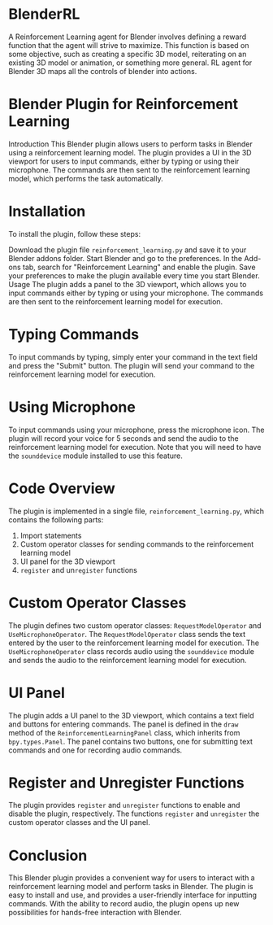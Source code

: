 # BlenderRL
A Reinforcement Learning agent for Blender involves defining a reward function that the agent will strive to maximize. This function is based on some objective, such as creating a specific 3D model, reiterating on an existing 3D model or animation, or something more general. RL agent for Blender 3D  maps all the controls of blender into actions.


# Blender Plugin for Reinforcement Learning
Introduction
This Blender plugin allows users to perform tasks in Blender using a reinforcement learning model. The plugin provides a UI in the 3D viewport for users to input commands, either by typing or using their microphone. The commands are then sent to the reinforcement learning model, which performs the task automatically.

# Installation
To install the plugin, follow these steps:

Download the plugin file `reinforcement_learning.py` and save it to your Blender addons folder.
Start Blender and go to the preferences.
In the Add-ons tab, search for "Reinforcement Learning" and enable the plugin.
Save your preferences to make the plugin available every time you start Blender.
Usage
The plugin adds a panel to the 3D viewport, which allows you to input commands either by typing or using your microphone. The commands are then sent to the reinforcement learning model for execution.

# Typing Commands
To input commands by typing, simply enter your command in the text field and press the "Submit" button. The plugin will send your command to the reinforcement learning model for execution.

# Using Microphone
To input commands using your microphone, press the microphone icon. The plugin will record your voice for 5 seconds and send the audio to the reinforcement learning model for execution. Note that you will need to have the `sounddevice` module installed to use this feature.

# Code Overview
The plugin is implemented in a single file, `reinforcement_learning.py`, which contains the following parts:

1. Import statements
2. Custom operator classes for sending commands to the reinforcement learning model
3. UI panel for the 3D viewport
4. `register` and un`register` functions

# Custom Operator Classes
The plugin defines two custom operator classes: `RequestModelOperator` and `UseMicrophoneOperator`. The `RequestModelOperator` class sends the text entered by the user to the reinforcement learning model for execution. The `UseMicrophoneOperator` class records audio using the `sounddevice` module and sends the audio to the reinforcement learning model for execution.

# UI Panel
The plugin adds a UI panel to the 3D viewport, which contains a text field and buttons for entering commands. The panel is defined in the `draw` method of the ``ReinforcementLearningPanel`` class, which inherits from `bpy.types.Panel`. The panel contains two buttons, one for submitting text commands and one for recording audio commands.

# Register and Unregister Functions
The plugin provides `register` and `unregister` functions to enable and disable the plugin, respectively. The functions `register` and `unregister` the custom operator classes and the UI panel.

# Conclusion
This Blender plugin provides a convenient way for users to interact with a reinforcement learning model and perform tasks in Blender. The plugin is easy to install and use, and provides a user-friendly interface for inputting commands. With the ability to record audio, the plugin opens up new possibilities for hands-free interaction with Blender.